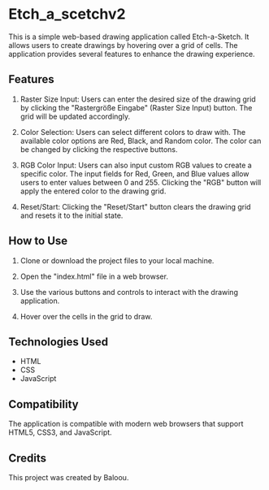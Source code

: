 # Etch_a_scetchv2

This is a simple web-based drawing application called Etch-a-Sketch. It allows users to create drawings by hovering over a grid of cells. The application provides several features to enhance the drawing experience.

## Features

1. Raster Size Input: Users can enter the desired size of the drawing grid by clicking the "Rastergröße Eingabe" (Raster Size Input) button. The grid will be updated accordingly.

2. Color Selection: Users can select different colors to draw with. The available color options are Red, Black, and Random color. The color can be changed by clicking the respective buttons.

3. RGB Color Input: Users can also input custom RGB values to create a specific color. The input fields for Red, Green, and Blue values allow users to enter values between 0 and 255. Clicking the "RGB" button will apply the entered color to the drawing grid.

4. Reset/Start: Clicking the "Reset/Start" button clears the drawing grid and resets it to the initial state.

## How to Use

1. Clone or download the project files to your local machine.

2. Open the "index.html" file in a web browser.

3. Use the various buttons and controls to interact with the drawing application.

4. Hover over the cells in the grid to draw.

## Technologies Used

- HTML
- CSS
- JavaScript

## Compatibility

The application is compatible with modern web browsers that support HTML5, CSS3, and JavaScript.

## Credits

This project was created by Baloou.

